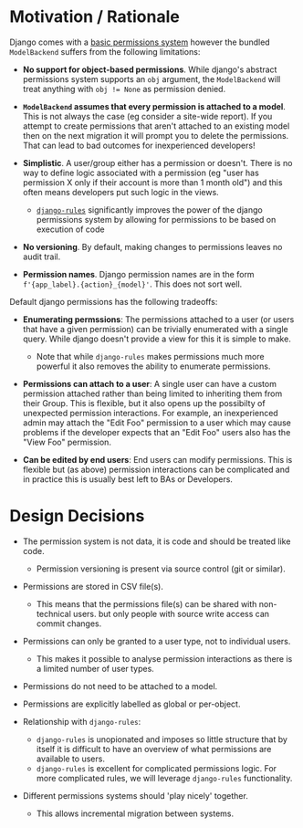 # Motivation / Rationale

Django comes with a [basic permissions system](https://docs.djangoproject.com/en/dev/topics/auth/default/#permissions-and-authorization)
  however the bundled `ModelBackend` suffers from the following limitations:

* **No support for object-based permissions**. While django's abstract permissions system supports an
    `obj` argument, the `ModelBackend` will treat anything with `obj != None` as permission denied.

* **`ModelBackend` assumes that every permission is attached to a model**. This is not always the case
    (eg consider a site-wide report).
    If you attempt to create permissions that aren't attached to an existing model then on the next migration it will
    prompt you to delete the permissions. That can lead to bad outcomes for inexperienced developers!
  
* **Simplistic**. A user/group either has a permission or doesn't.
    There is no way to define logic associated with a permission
    (eg "user has permission X only if their account is more than 1 month old")
    and this often means developers put such logic in the views. 
    * [`django-rules`](https://github.com/dfunckt/django-rules) significantly improves the power of the django
      permissions system by allowing for permissions to be based on execution of code
      
* **No versioning**. By default, making changes to permissions leaves no audit trail.

* **Permission names**. Django permission names are in the form `f'{app_label}.{action}_{model}'`.
    This does not sort well.

Default django permissions has the following tradeoffs: 

* **Enumerating permssions**:
    The permissions attached to a user (or users that have a given permission) can be trivially enumerated with
    a single query. While django doesn't provide a view for this it is simple to make.
  
    * Note that while `django-rules` makes permissions much more powerful it also removes the ability to enumerate
        permissions. 

* **Permissions can attach to a user**:
    A single user can have a custom permission attached rather than being limited to inheriting them from their Group.
    This is flexible, but it also opens up the possibilty of unexpected permission interactions.
    For example, an inexperienced admin may attach the "Edit Foo" permission to a user which may cause problems if
    the developer expects that an "Edit Foo" users also has the "View Foo" permission.  
  
* **Can be edited by end users**: End users can modify permissions. This is flexible but (as above) permission
    interactions can be complicated and in practice this is usually best left to BAs or Developers.
  
# Design Decisions

* The permission system is not data, it is code and should be treated like code.
    * Permission versioning is present via source control (git or similar).
    
* Permissions are stored in CSV file(s).
    * This means that the permissions file(s) can be shared with non-technical users.
      but only people with source write access can commit changes.

* Permissions can only be granted to a user type, not to individual users.
    * This makes it possible to analyse permission interactions as there is a limited number of user types. 
   
* Permissions do not need to be attached to a model.
  
* Permissions are explicitly labelled as global or per-object.

* Relationship with `django-rules`:
    * `django-rules` is unopionated and imposes so little structure that by itself it is difficult to have an
        overview of what permissions are available to users.
    * `django-rules` is excellent for complicated permissions logic.
        For more complicated rules, we will leverage `django-rules` functionality.

* Different permissions systems should 'play nicely' together.
    * This allows incremental migration between systems. 
